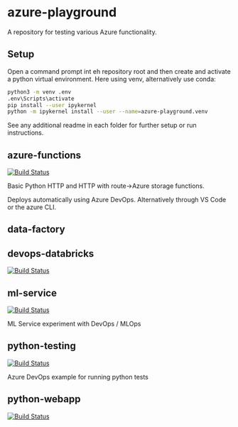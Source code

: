# azure-playground

A repository for testing various Azure functionality.

## Setup

Open a command prompt int eh repository root and then create and activate a python virtual environment. Here using venv, alternatively use conda:

```bash
python3 -m venv .env
.env\Scripts\activate
pip install --user ipykernel
python -m ipykernel install --user --name=azure-playground.venv
```

See any additional readme in each folder for further setup or run instructions.

## azure-functions

[![Build Status](https://dev.azure.com/mhew/azure-playground/_apis/build/status/azure-functions)](https://dev.azure.com/mhew/azure-playground/_build/latest?definitionId=11)

Basic Python HTTP and HTTP with route->Azure storage functions.

Deploys automatically using Azure DevOps. Alternatively through VS Code or the azure CLI.

## data-factory

## devops-databricks

[![Build Status](https://dev.azure.com/mhew/test/_apis/build/status/devops-databricks?branchName=master)](https://dev.azure.com/mhew/test/_build/latest?definitionId=8&branchName=master)

## ml-service

[![Build Status](https://dev.azure.com/mhew/azure-playground/_apis/build/status/ml-service)](https://dev.azure.com/mhew/azure-playground/_build/latest?definitionId=12)

ML Service experiment with DevOps / MLOps

## python-testing

[![Build Status](https://dev.azure.com/mhew/test/_apis/build/status/python-testing)](https://dev.azure.com/mhew/test/_build/latest?definitionId=3)

Azure DevOps example for running python tests

## python-webapp

[![Build Status](https://dev.azure.com/mhew/test/_apis/build/status/python-webapp)](https://dev.azure.com/mhew/test/_build/latest?definitionId=4)<br />
